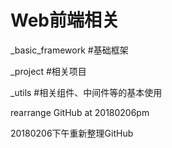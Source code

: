 # Web前端相关

_basic_framework #基础框架

_project #相关项目

_utils #相关组件、中间件等的基本使用

rearrange GitHub at 20180206pm

20180206下午重新整理GitHub
